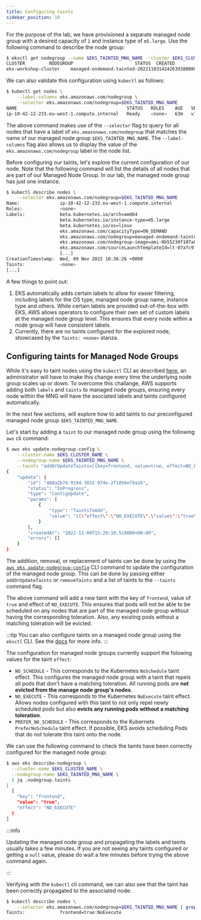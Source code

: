 ```yaml
---
title: Configuring taints
sidebar_position: 10
---
```


For the purpose of the lab, we have provisioned a separate managed node group with a desired capacity of `1` and instance type of `m5.large`. Use the following command to describe the node group: 

```bash
$ eksctl get nodegroup --name $EKS_TAINTED_MNG_NAME --cluster $EKS_CLUSTER_NAME
CLUSTER			NODEGROUP						STATUS	CREATED			MIN SIZE	MAX SIZE	DESIRED CAPACITY	INSTANCE TYPE	IMAGE ID		ASG NAME									TYPE
eks-workshop-cluster	managed-ondemand-tainted-20221103142426393800000006	ACTIVE	2022-11-03T14:24:28Z	1		2		1			m5.large	ami-0b55230f107a87100	eks-managed-ondemand-tainted-20221103142426393800000006-d0c21ef0-8024-f793-52a9-3ed57ca9d457	managed
```

We can also validate this configuration using `kubectl` as follows:

```bash
$ kubectl get nodes \
    --label-columns eks.amazonaws.com/nodegroup \
    --selector eks.amazonaws.com/nodegroup=$EKS_TAINTED_MNG_NAME
NAME                                         STATUS   ROLES    AGE   VERSION               NODEGROUP
ip-10-42-12-233.eu-west-1.compute.internal   Ready    <none>   63m   v1.23.9-eks-ba74326   managed-ondemand-tainted-20221103142426393800000006
```

The above command makes use of the `--selector` flag to query for all nodes that have a label of `eks.amazonaws.com/nodegroup` that matches the name of our managed node group `$EKS_TAINTED_MNG_NAME`. The `--label-columns` flag also allows us to display the value of the `eks.amazonaws.com/nodegroup` label in the node list. 

Before configuring our taints, let's explore the current configuration of our node. Note that the following command will list the details of all nodes that are part of our Managed Node Group. In our lab, the managed node group has just one instance. 

```bash
$ kubectl describe nodes \
    --selector eks.amazonaws.com/nodegroup=$EKS_TAINTED_MNG_NAME
Name:               ip-10-42-12-233.eu-west-1.compute.internal
Roles:              <none>
Labels:             beta.kubernetes.io/arch=amd64
                    beta.kubernetes.io/instance-type=m5.large
                    beta.kubernetes.io/os=linux
                    eks.amazonaws.com/capacityType=ON_DEMAND
                    eks.amazonaws.com/nodegroup=managed-ondemand-tainted-20221103142426393800000006
                    eks.amazonaws.com/nodegroup-image=ami-0b55230f107a87100
                    eks.amazonaws.com/sourceLaunchTemplateId=lt-07afc97c4940b6622
                    [...]
CreationTimestamp:  Wed, 09 Nov 2022 10:36:26 +0000
Taints:             <none>
[...]
```

A few things to point out:
1. EKS automatically adds certain labels to allow for easier filtering, including labels for the OS type, managed node group name, instance type and others. While certain labels are provided out-of-the-box with EKS, AWS allows operators to configure their own set of custom labels at the managed node group level. This ensures that every node within a node group will have consistent labels. 
2. Currently, there are no taints configured for the explored node, showcased by the `Taints: <none>` stanza. 

## Configuring taints for Managed Node Groups

While it's easy to taint nodes using the `kubectl` CLI as described [here](https://kubernetes.io/docs/concepts/scheduling-eviction/taint-and-toleration/#concepts), an administrator will have to make this change every time the underlying node group scales up or down. To overcome this challange, AWS supports adding both `labels` and `taints` to managed node groups, ensuring every node within the MNG will have the asociated labels and taints configured automatically. 

In the next few sections, will explore how to add taints to our preconfigured managed node group `$EKS_TAINTED_MNG_NAME`. 

Let's start by adding a `taint` to our managed node group using the following `aws` cli command: 

```bash hook=configure-taints
$ aws eks update-nodegroup-config \
    --cluster-name $EKS_CLUSTER_NAME \
    --nodegroup-name $EKS_TAINTED_MNG_NAME \
    --taints "addOrUpdateTaints=[{key=frontend, value=true, effect=NO_EXECUTE}]"
{
    "update": {
        "id": "488a2b7d-9194-3032-974e-2f1056ef9a1b",
        "status": "InProgress",
        "type": "ConfigUpdate",
        "params": [
            {
                "type": "TaintsToAdd",
                "value": "[{\"effect\":\"NO_EXECUTE\",\"value\":\"true\",\"key\":\"frontend\"}]"
            }
        ],
        "createdAt": "2022-11-09T15:20:10.519000+00:00",
        "errors": []
    }
}
```

The addition, removal, or replacement of taints can be done by using the [`aws eks update-nodegroup-config`](https://docs.aws.amazon.com/cli/latest/reference/eks/update-nodegroup-config.html) CLI command to update the configuration of the managed node group. This can be done by passing either `addOrUpdateTaints` or `removeTaints` and a list of taints to the `--taints` command flag. 

The above command will add a new taint with the key of `frontend`, value of `true` and effect of `NO_EXECUTE`. This ensures that pods will not be able to be scheduled on any nodes that are part of the managed node group without having the corresponding toleration. Also, any existing pods without a matching toleration will be evicted. 

:::tip
You can also configure taints on a managed node group using the `eksctl` CLI. See the [docs](https://eksctl.io/usage/nodegroup-taints/) for more info.
:::

The configuration for managed node groups currently support the folowing values for the taint `effect`:
* `NO_SCHEDULE` - This corresponds to the Kubernetes `NoSchedule` taint effect. This configures the managed node group with a taint that repels all pods that don't have a matching toleration. All running pods are **not evicted from the manage node group's nodes**.
* `NO_EXECUTE` - This corresponds to the Kubernetes `NoExecute` taint effect. Allows nodes configured with this taint to not only repel newly scheduled pods but also **evicts any running pods without a matching toleration**.
* `PREFER_NO_SCHEDULE` - This corresponds to the Kubernets `PreferNoSchedule` taint effect. If possible, EKS avoids scheduling Pods that do not tolerate this taint onto the node.

We can use the following command to check the taints have been correctly configured for the managed node group:

```bash
$ aws eks describe-nodegroup \
  --cluster-name $EKS_CLUSTER_NAME \
  --nodegroup-name $EKS_TAINTED_MNG_NAME \
  | jq .nodegroup.taints
[
  {
    "key": "frontend",
    "value": "true",
    "effect": "NO_EXECUTE"
  }
]
```

:::info

Updating the managed node group and propagating the labels and taints usually takes a few minutes. If you are not seeing any taints configured or getting a `null` value, please do wait a few minutes before trying the above command again. 

:::

Verifying with the `kubectl` cli command, we can also see that the taint has been correctly propagated to the associated node:

```bash
$ kubectl describe nodes \
    --selector eks.amazonaws.com/nodegroup=$EKS_TAINTED_MNG_NAME | grep Taints
Taints:             frontend=true:NoExecute
```